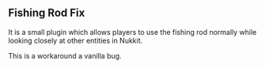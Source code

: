  Fishing Rod Fix
 ---------------
 It is a small plugin which allows players to use the fishing rod normally while looking closely at other entities in Nukkit.
 
 This is a workaround a vanilla bug.
 
